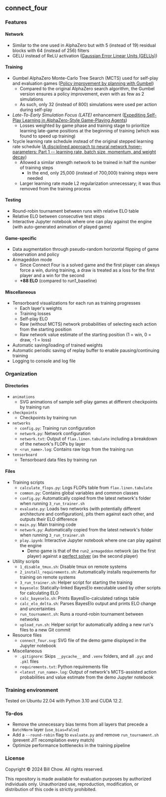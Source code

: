 ## connect_four
### Features
#### Network
- Similar to the one used in AlphaZero but with 5 (instead of 19) residual blocks with 64 (instead of 256) filters
- GELU instead of ReLU activation ([Gaussian Error Linear Units (GELUs)](https://arxiv.org/abs/1606.08415v5))
#### Training
- Gumbel AlphaZero Monte-Carlo Tree Search (MCTS) used for self-play and evaluation games
  ([Policy improvement by planning with Gumbel](https://openreview.net/forum?id=bERaNdoegnO))
  - Compared to the original AlphaZero search algorithm, the Gumbel version ensures a policy improvement, even with
    as few as 2 simulations 
  - As such, only 32 (instead of 800) simulations were used per action during self-play
- _Late-To-Early Simulation Focus (LATE)_ enhancement
  ([Expediting Self-Play Learning in AlphaZero-Style Game-Playing Agents](https://www.researchgate.net/publication/374297603_Expediting_Self-Play_Learning_in_AlphaZero-Style_Game-Playing_Agents))
  - Losses weighted by game phase and training stage to prioritize learning late-game positions at the beginning of training (which was found to speed up training)
- 1cycle learning rate schedule instead of the original stepped learning rate schedule
  ([A disciplined approach to neural network hyper-parameters: Part 1 -- learning rate, batch size, momentum, and weight decay](https://arxiv.org/abs/1803.09820))
  - Allowed a similar strength network to be trained in half the number of training steps
    - In the end, only 25,000 (instead of 700,000) training steps were needed
  - Larger learning rate made L2 regularization unnecessary; it was thus removed from the training process
#### Testing
- Round-robin tournament between runs with relative ELO table
- Relative ELO between consecutive test steps
- Interactive Jupyter notebook where one can play against the engine (with auto-generated animation of played game)
#### Game-specific
- Data augmentation through pseudo-random horizontal flipping of game observation and policy
- Armageddon mode
  - Since Connect Four is a solved game and the first player can always force a win, during training, a draw is treated as a loss for the first player and a win for the second
  - **+88 ELO** (compared to run1_baseline)
#### Miscellaneous
- Tensorboard visualizations for each run as training progresses
  - Each layer's weights
  - Training losses
  - Self-play ELO
  - Raw (without MCTS) network probabilities of selecting each action from the starting position
  - Raw network value estimate of the starting position (1 = win, 0 = draw, -1 = loss)
- Automatic saving/loading of trained weights
- Automatic periodic saving of replay buffer to enable pausing/continuing training
- Logging to console and log file

### Organization
#### Directories
- `animations`
  - SVG animations of sample self-play games at different checkpoints by training run
- `checkpoints`
  - Checkpoints by training run
- `networks`
  - `config.py`: Training run configuration
  - `network.py`: Network configuration
  - `network.txt`: Output of `flax.linen.tabulate` including a breakdown of the network's FLOPs by layer
  - `<run_name>.log`: Contains raw logs from the training run
- `tensorboard`
  - Tensorboard data files by training run
#### Files
- Training scripts
  - `calculate_flops.py`: Logs FLOPs table from `flax.linen.tabulate`
  - `common.py`: Contains global variables and common classes
  - `config.py`: Automatically copied from the latest network's folder when running `3_run_trainer.sh`
  - `evaluate.py`: Loads two networks (with potentially different architecture and configuration), pits them
    against each other, and outputs their ELO difference
  - `main.py`: Main training code
  - `network.py`: Automatically copied from the latest network's folder when running `3_run_trainer.sh`
  - `play.ipynb`: Interactive Jupyter notebook where one can play against the engine
    - Demo game is that of the `run2_armageddon` network (as the first player) against a
      [perfect solver](https://connect4.gamesolver.org/) (as the second player)
- Utility scripts
  - `1_disable_tmux.sh`: Disable tmux on remote systems
  - `2_install_requirements.sh`: Automatically installs requirements for training on remote systems
  - `3_run_trainer.sh`: Helper script for starting the training
  - `bayeselo`: Statically-linked BayesElo executable used by other scripts for calculating ELO
  - `calc_bayeselo.sh`: Prints BayesElo-calculated ratings table
  - `calc_elo_delta.sh`: Parses BayesElo output and prints ELO change and uncertainties
  - `run_tournament.sh`: Runs a round-robin tournament between networks
  - `upload_run.sh`: Helper script for automatically adding a new run's files to a new Git commit
- Resource files
  - `connect_four.svg`: SVG file of the demo game displayed in the Jupyter notebook
- Miscellaneous
  - `.gitignore`: Skips `__pycache__` and `.venv` folders, and all `.pyc` and `.pkl` files
  - `requirements.txt`: Python requirements file
  - `<latest_run_name>.log`: Output of network's MCTS-assisted action probabilities and value estimate from
    the demo Jupyter notebook

### Training environment
Tested on Ubuntu 22.04 with Python 3.10 and CUDA 12.2.

### To-dos
- Remove the unnecessary bias terms from all layers that precede a `BatchNorm` layer (`use_bias=False`)
- Add a `--round-robin` flag to `evaluate.py` and remove `run_tournament.sh` (prevent
  JIT recompilation every match)
- Optimize performance bottlenecks in the training pipeline

### License

Copyright © 2024 Bill Chow. All rights reserved.

This repository is made available for evaluation purposes by authorized individuals only. 
Unauthorized use, reproduction, modification, or distribution of this code is strictly prohibited.
